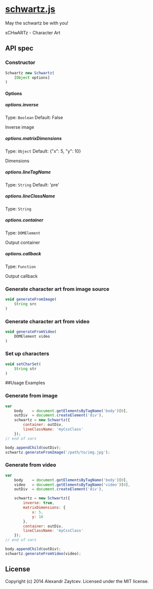 [schwartz.js](http://13rentgen.github.io/schwartz.js)
========

May the schwartz be with you!

sCHwARTz - Character Art

## API spec

### Constructor
````javascript
Schwartz new Schwartz(
    [Object options]
)
````
#### Options

##### options.inverse
Type: `Boolean`
Default: False

Inverse image

##### options.matrixDimensions
Type: `Object`
Default: {"x": 5, "y": 10}

Dimensions

##### options.lineTagName
Type: `String`
Default: 'pre'

##### options.lineClassName
Type: `String`

##### options.container
Type: `DOMElement`

Output container

##### options.callback
Type: `Function`

Output callback

### Generate character art from image source
````javascript
void generateFromImage(
    String src
)
````

### Generate character art from video
````javascript
void generateFromVideo(
    DOMElement video
)
````

### Set up characters

````javascript
void setCharSet(
    String str
)
````

##Usage Examples

### Generate from image
````javascript
var
    body    = document.getElementsByTagName('body')[0],
    outDiv  = document.createElement('div'),
    schwartz = new Schwartz({
        container: outDiv,
        lineClassName: 'myCssClass'
    });
// end of vars

body.appendChild(outDiv);
schwartz.generateFromImage('/path/to/img.jpg');
````

### Generate from video
````javascript
var
    body    = document.getElementsByTagName('body')[0],
    video   = document.getElementsByTagName('video')[0],
    outDiv  = document.createElement('div'),

    schwartz = new Schwartz({
        inverse: true,
        matrixDimensions: {
            x: 5,
            y: 10
        },
        container: outDiv,
        lineClassName: 'myCssClass'
    });
// end of vars

body.appendChild(outDiv);
schwartz.generateFromVideo(video);
````

## License
Copyright (c) 2014 Alexandr Zaytcev. Licensed under the MIT license.
